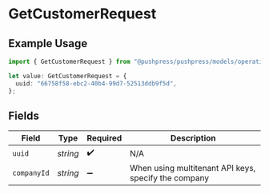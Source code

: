# GetCustomerRequest

## Example Usage

```typescript
import { GetCustomerRequest } from "@pushpress/pushpress/models/operations";

let value: GetCustomerRequest = {
  uuid: "66758f58-ebc2-40b4-99d7-52513ddb9f5d",
};
```

## Fields

| Field                                                | Type                                                 | Required                                             | Description                                          |
| ---------------------------------------------------- | ---------------------------------------------------- | ---------------------------------------------------- | ---------------------------------------------------- |
| `uuid`                                               | *string*                                             | :heavy_check_mark:                                   | N/A                                                  |
| `companyId`                                          | *string*                                             | :heavy_minus_sign:                                   | When using multitenant API keys, specify the company |